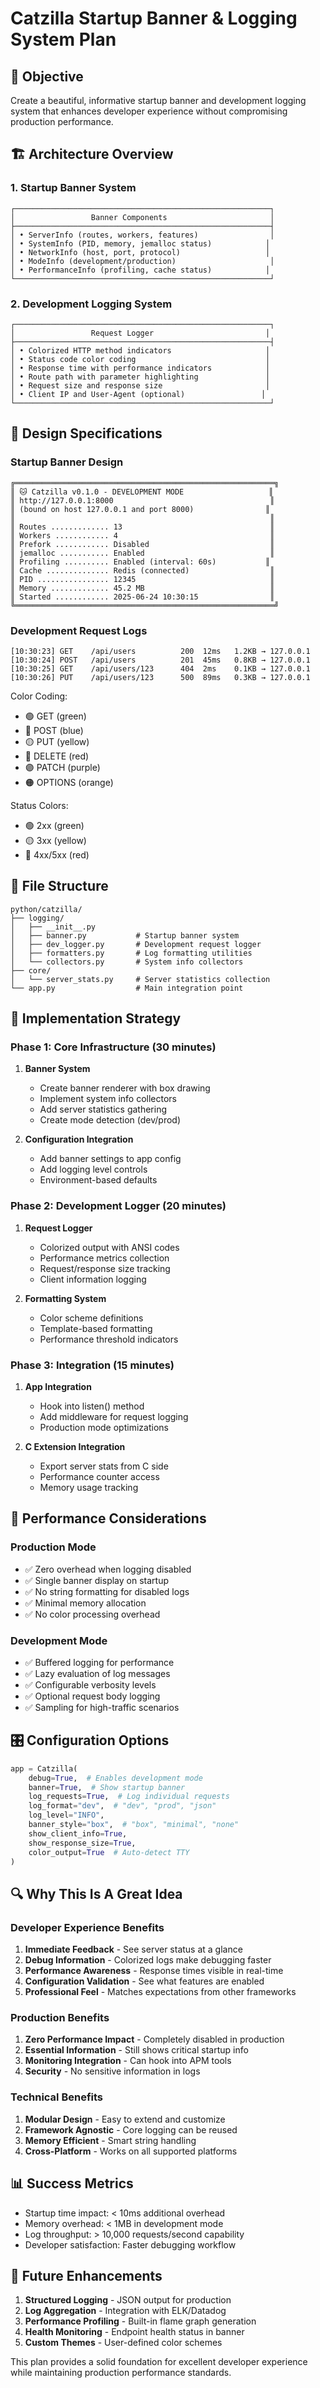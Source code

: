 # Catzilla Startup Banner & Logging System Plan

## 🎯 Objective
Create a beautiful, informative startup banner and development logging system that enhances developer experience without compromising production performance.

## 🏗️ Architecture Overview

### 1. Startup Banner System
```
┌─────────────────────────────────────────────────────────┐
│                 Banner Components                       │
├─────────────────────────────────────────────────────────┤
│ • ServerInfo (routes, workers, features)                │
│ • SystemInfo (PID, memory, jemalloc status)            │
│ • NetworkInfo (host, port, protocol)                   │
│ • ModeInfo (development/production)                     │
│ • PerformanceInfo (profiling, cache status)            │
└─────────────────────────────────────────────────────────┘
```

### 2. Development Logging System
```
┌─────────────────────────────────────────────────────────┐
│                 Request Logger                         │
├─────────────────────────────────────────────────────────┤
│ • Colorized HTTP method indicators                     │
│ • Status code color coding                             │
│ • Response time with performance indicators            │
│ • Route path with parameter highlighting               │
│ • Request size and response size                       │
│ • Client IP and User-Agent (optional)                 │
└─────────────────────────────────────────────────────────┘
```

## 🎨 Design Specifications

### Startup Banner Design
```
╔══════════════════════════════════════════════════════════╗
║ 🐱 Catzilla v0.1.0 - DEVELOPMENT MODE                   ║
║ http://127.0.0.1:8000                                   ║
║ (bound on host 127.0.0.1 and port 8000)                ║
║                                                         ║
║ Routes ............. 13                                 ║
║ Workers ............ 4                                  ║
║ Prefork ............ Disabled                           ║
║ jemalloc ........... Enabled                            ║
║ Profiling .......... Enabled (interval: 60s)           ║
║ Cache .............. Redis (connected)                  ║
║ PID ................ 12345                              ║
║ Memory ............. 45.2 MB                            ║
║ Started ............ 2025-06-24 10:30:15                ║
╚══════════════════════════════════════════════════════════╝
```

### Development Request Logs
```
[10:30:23] GET    /api/users          200  12ms   1.2KB → 127.0.0.1
[10:30:24] POST   /api/users          201  45ms   0.8KB → 127.0.0.1
[10:30:25] GET    /api/users/123      404  2ms    0.1KB → 127.0.0.1
[10:30:26] PUT    /api/users/123      500  89ms   0.3KB → 127.0.0.1
```

Color Coding:
- 🟢 GET (green)
- 🔵 POST (blue)
- 🟡 PUT (yellow)
- 🔴 DELETE (red)
- 🟣 PATCH (purple)
- 🟠 OPTIONS (orange)

Status Colors:
- 🟢 2xx (green)
- 🟡 3xx (yellow)
- 🔴 4xx/5xx (red)

## 📁 File Structure
```
python/catzilla/
├── logging/
│   ├── __init__.py
│   ├── banner.py           # Startup banner system
│   ├── dev_logger.py       # Development request logger
│   ├── formatters.py       # Log formatting utilities
│   └── collectors.py       # System info collectors
├── core/
│   └── server_stats.py     # Server statistics collection
└── app.py                  # Main integration point
```

## 🔧 Implementation Strategy

### Phase 1: Core Infrastructure (30 minutes)
1. **Banner System**
   - Create banner renderer with box drawing
   - Implement system info collectors
   - Add server statistics gathering
   - Create mode detection (dev/prod)

2. **Configuration Integration**
   - Add banner settings to app config
   - Add logging level controls
   - Environment-based defaults

### Phase 2: Development Logger (20 minutes)
1. **Request Logger**
   - Colorized output with ANSI codes
   - Performance metrics collection
   - Request/response size tracking
   - Client information logging

2. **Formatting System**
   - Color scheme definitions
   - Template-based formatting
   - Performance threshold indicators

### Phase 3: Integration (15 minutes)
1. **App Integration**
   - Hook into listen() method
   - Add middleware for request logging
   - Production mode optimizations

2. **C Extension Integration**
   - Export server stats from C side
   - Performance counter access
   - Memory usage tracking

## 🚀 Performance Considerations

### Production Mode
- ✅ Zero overhead when logging disabled
- ✅ Single banner display on startup
- ✅ No string formatting for disabled logs
- ✅ Minimal memory allocation
- ✅ No color processing overhead

### Development Mode
- ✅ Buffered logging for performance
- ✅ Lazy evaluation of log messages
- ✅ Configurable verbosity levels
- ✅ Optional request body logging
- ✅ Sampling for high-traffic scenarios

## 🎛️ Configuration Options

```python
app = Catzilla(
    debug=True,  # Enables development mode
    banner=True,  # Show startup banner
    log_requests=True,  # Log individual requests
    log_format="dev",  # "dev", "prod", "json"
    log_level="INFO",
    banner_style="box",  # "box", "minimal", "none"
    show_client_info=True,
    show_response_size=True,
    color_output=True  # Auto-detect TTY
)
```

## 🔍 Why This Is A Great Idea

### Developer Experience Benefits
1. **Immediate Feedback** - See server status at a glance
2. **Debug Information** - Colorized logs make debugging faster
3. **Performance Awareness** - Response times visible in real-time
4. **Configuration Validation** - See what features are enabled
5. **Professional Feel** - Matches expectations from other frameworks

### Production Benefits
1. **Zero Performance Impact** - Completely disabled in production
2. **Essential Information** - Still shows critical startup info
3. **Monitoring Integration** - Can hook into APM tools
4. **Security** - No sensitive information in logs

### Technical Benefits
1. **Modular Design** - Easy to extend and customize
2. **Framework Agnostic** - Core logging can be reused
3. **Memory Efficient** - Smart string handling
4. **Cross-Platform** - Works on all supported platforms

## 📊 Success Metrics
- Startup time impact: < 10ms additional overhead
- Memory overhead: < 1MB in development mode
- Log throughput: > 10,000 requests/second capability
- Developer satisfaction: Faster debugging workflow

## 🔄 Future Enhancements
1. **Structured Logging** - JSON output for production
2. **Log Aggregation** - Integration with ELK/Datadog
3. **Performance Profiling** - Built-in flame graph generation
4. **Health Monitoring** - Endpoint health status in banner
5. **Custom Themes** - User-defined color schemes

This plan provides a solid foundation for excellent developer experience while maintaining production performance standards.

